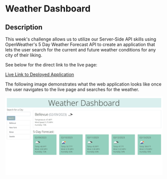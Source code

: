 # Weather Dashboard

## Description

This week's challenge allows us to utilize our Server-Side API skills using OpenWeather's 5 Day Weather Forecast API to create an application that lets the user search for the current and future weather conditions for any city of their liking. 

See below for the direct link to the live page:

[Live Link to Deployed Application](https://linhntran.github.io/weather-dashboard/)

The following image demonstrates what the web application looks like once the user navigates to the live page and searches for the weather. 

![A preview of homepage.](./assets/images/preview.png)